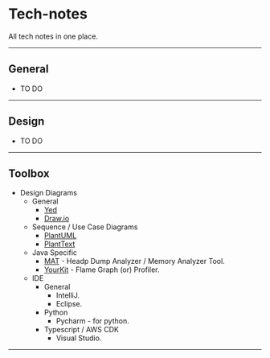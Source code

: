 # Tech-notes
All tech notes in one place.

------

## General

- TO DO

------


## Design

- TO DO


-------

## Toolbox

- Design Diagrams
  * General
    * [Yed](https://www.yworks.com/products/yed)
    * [Draw.io](https://app.diagrams.net/)
  * Sequence / Use Case Diagrams
    * [PlantUML](https://github.com/plantuml/plantuml)
    * [PlantText](https://www.planttext.com/)
  * Java Specific
    * [MAT](https://community.oracle.com/tech/developers/discussion/4483431/eclipse-mat-titbits) - Headp Dump Analyzer / Memory Analyzer Tool.
    * [YourKit](https://www.yourkit.com/docs/java/help/cpu_flame_graph.jsp) - Flame Graph (or) Profiler.
  * IDE
    * General
      * IntelliJ.
      * Eclipse.
    * Python
      * Pycharm - for python.
    * Typescript / AWS CDK
      * Visual Studio.


-------